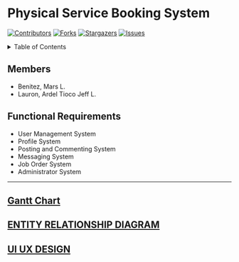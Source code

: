 # Physical Service Booking System


[![Contributors][contributors-shield]][contributors-url]
[![Forks][forks-shield]][forks-url]
[![Stargazers][stars-shield]][stars-url]
[![Issues][issues-shield]][issues-url]

<!-- TABLE OF CONTENTS -->
<details>
  <summary>Table of Contents</summary>
  <ol>
    <li>
      <a href="#about-the-project">About The Project</a>
      <ul>
        <li><a href="#built-with">Built With</a></li>
      </ul>
    </li>
    <li>
      <a href="#getting-started">Getting Started</a>
      <ul>
        <li><a href="#prerequisites">Prerequisites</a></li>
        <li><a href="#installation">Installation</a></li>
      </ul>
    </li>
    <li><a href="#usage">Usage</a></li>
    <li><a href="#roadmap">Roadmap</a></li>
    <li><a href="#contributing">Contributing</a></li>
    <li><a href="#license">License</a></li>
    <li><a href="#contact">Contact</a></li>
    <li><a href="#acknowledgments">Acknowledgments</a></li>
  </ol>
</details>


## Members
- Benitez, Mars L.
- Lauron, Ardel Tioco Jeff L.

## Functional Requirements
- User Management System
- Profile System
- Posting and Commenting System
- Messaging System
- Job Order System
- Administrator System
***

[Gantt Chart](https://docs.google.com/spreadsheets/d/14DVrDrjn8v1IZDZtvxU79hBd050yFpag3cCTIM3lJx0/edit?usp=drivesdk)
---
[ENTITY RELATIONSHIP DIAGRAM](https://lucid.app/lucidchart/3f0c17de-1b55-4729-8945-2140ddeedbbb/edit?viewport_loc=685%2C-1785%2C2742%2C1419%2C0_0&invitationId=inv_0aa3e9ee-676e-4fe5-950b-ba7ebe7414ce)
---
[UI UX DESIGN](https://www.figma.com/design/2cT7xOfB4RbNKPmW5BSNpM/CSIT327-UI-UX?node-id=1-2)
---

<!-- MARKDOWN LINKS & IMAGES -->
<!-- https://www.markdownguide.org/basic-syntax/#reference-style-links -->
[contributors-shield]: https://img.shields.io/github/contributors/Derlashwarma/Physical-Service-Booking-System?style=for-the-badge
[forks-shield]: https://img.shields.io/github/forks/Derlashwarma/Physical-Service-Booking-System?style=for-the-badge
[stars-shield]: https://img.shields.io/github/stars/Derlashwarma/Physical-Service-Booking-System?style=for-the-badge
[issues-shield]: https://img.shields.io/github/issues/Derlashwarma/Physical-Service-Booking-System?style=for-the-badge


[contributors-url]: https://github.com/Derlashwarma/Physical-Service-Booking-System/graphs/contributors
[forks-url]: https://github.com/Derlashwarma/Physical-Service-Booking-System/network/members
[stars-url]:https://github.com/Derlashwarma/Physical-Service-Booking-System/stargazers
[issues-url]: https://github.com/Derlashwarma/Physical-Service-Booking-System/issues

